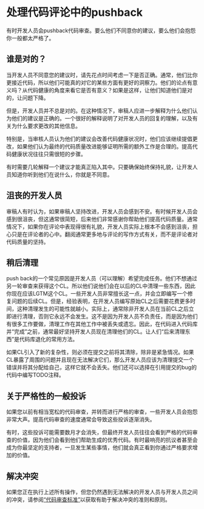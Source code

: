 # 处理代码评论中的pushback
有时开发人员会pushback代码审查。要么他们不同意你的建议，要么他们会抱怨你一般都太严格了。

## 谁是对的？
当开发人员不同意您的建议时，请先花点时间考虑一下是否正确。通常，他们比你更接近代码，所以他们可能真的对它的某些方面有更好的洞察力。他们的论点有意义吗？从代码健康的角度来看它是否有意义？如果是这样，让他们知道他们是对的，让问题下降。

但是，开发人员并不总是对的。在这种情况下，审稿人应进一步解释为什么他们认为他们的建议是正确的。一个很好的解释说明了对开发人员的回复的理解，以及有关为什么要求更改的其他信息。

特别是，当审核人员认为他们的建议会改善代码健康状况时，他们应该继续提倡更改，如果他们认为最终的代码质量改进能够证明所需的额外工作是合理的。提高代码健康状况往往只需很短的步骤。

有时需要几轮解释一个建议才能真正陷入其中。只要确保始终保持礼貌，让开发人员知道你听到他们在说什么，你就是不同意。

## 沮丧的开发人员
审稿人有时认为，如果审稿人坚持改进，开发人员会感到不安。有时候开发人员会感到很沮丧，但这通常很简短，后来他们非常感谢你帮助他们提高代码质量。通常情况下，如果你在评论中表现得很有礼貌，开发人员实际上根本不会感到沮丧，担心只是在评论者的心中。翻阅通常更多地与评论的写作方式有关，而不是评论者对代码质量的坚持。

## 稍后清理
push back的一个常见原因是开发人员（可以理解）希望完成任务。他们不想通过另一轮审查来获得这个CL。所以他们说他们会在以后的CL中清理一些东西，因此你现在应该LGTM这个CL。一些开发人员非常擅长这一点，并会立即编写一个修复问题的后续CL。但是，经验表明，在开发人员编写原始CL之后需要花费更多时间，这种清理发生的可能性就越小。实际上，通常除非开发人员在当前CL之后立即进行清理，否则它永远不会发生。这不是因为开发人员不负责任，而是因为他们有很多工作要做，清理工作在其他工作中被丢失或遗忘。因此，在代码进入代码库并“完成”之前，通常最好坚持开发人员现在清理他们的CL。让人们“后来清理东西”是代码库退化的常用方法。

如果CL引入了新的复杂性，则必须在提交之前将其清除，除非是紧急情况。如果CL暴露了周围的问题并且现在无法解决它们，那么开发人员应该为清理提交一个错误并将其分配给自己，这样它就不会丢失。他们还可以选择在引用提交的bug的代码中编写TODO注释。

## 关于严格性的一般投诉
如果您以前有相当宽松的代码审查，并转而进行严格的审查，一些开发人员会抱怨非常大声。提高代码审查的速度通常会导致这些投诉逐渐消失。

有时，这些投诉可能需要数月才会消失，但最终开发人员往往会看到严格的代码审查的价值，因为他们会看到他们帮助生成的优秀代码。有时最响亮的抗议者甚至会成为你最坚定的支持者，一旦发生某些事情，他们就会真正看到你通过严格要求增加的价值。

## 解决冲突
如果您正在执行上述所有操作，但您仍然遇到无法解决的开发人员与开发人员之间的冲突，请参阅[“代码审查标准”]()以获取有助于解决冲突的准则和原则。
